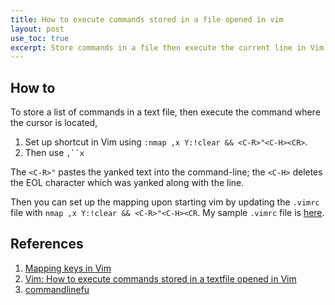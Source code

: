 ```yaml
---
title: How to execute commands stored in a file opened in vim
layout: post
use_toc: true
excerpt: Store commands in a file then execute the current line in Vim
---
```


## How to
To store a list of commands in a text file, then execute the command where the cursor is located,

1. Set up shortcut in Vim using `:nmap ,x Y:!clear && <C-R>"<C-H><CR>`.
2. Then use `,``x`

The `<C-R>"` pastes the yanked text into the command-line; the `<C-H>` deletes the EOL character which was yanked along with the line.

Then you can set up the mapping upon starting vim by updating the `.vimrc` file with 
`nmap ,x Y:!clear && <C-R>"<C-H><CR`. My sample `.vimrc` file is [here](/assets/scripts/.vimrc).

## References
1. [Mapping keys in Vim](https://vim.fandom.com/wiki/Mapping_keys_in_Vim_-_Tutorial_(Part_1))
2. [Vim: How to execute commands stored in a textfile opened in Vim](https://superuser.com/questions/125272/vim-how-to-execute-commands-stored-in-a-textfile-opened-in-vim)
3. [commandlinefu](https://www.commandlinefu.com/commands/browse)